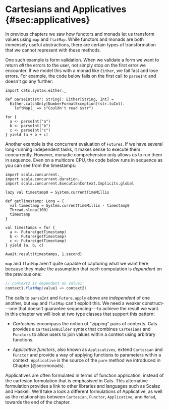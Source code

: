 # Cartesians and Applicatives {#sec:applicatives}

In previous chapters we saw
how functors and monads let us
transform values using `map` and `flatMap`.
While functors and monads are
both immensely useful abstractions,
there are certain types of transformation
that we cannot represent with these methods.

One such example is form validation.
When we validate a form we want to
return *all* the errors to the user,
not simply stop on the first error we encounter.
If we model this with a monad like `Either`,
we fail fast and lose errors.
For example, the code below
fails on the first call to `parseInt`
and doesn't go any further:

```tut:book:silent
import cats.syntax.either._

def parseInt(str: String): Either[String, Int] =
  Either.catchOnly[NumberFormatException](str.toInt).
    leftMap(_ => s"Couldn't read $str")
```

```tut:book
for {
  a <- parseInt("a")
  b <- parseInt("b")
  c <- parseInt("c")
} yield (a + b + c)
```

Another example is the concurrent evaluation of `Futures`.
If we have several long-running independent tasks,
it makes sense to execute them concurrently.
However, monadic comprehension
only allows us to run them in sequence.
Even on a multicore CPU,
the code below runs in sequence
as you can see from the timestamps:

```tut:book:silent
import scala.concurrent._
import scala.concurrent.duration._
import scala.concurrent.ExecutionContext.Implicits.global

lazy val timestamp0 = System.currentTimeMillis

def getTimestamp: Long = {
  val timestamp = System.currentTimeMillis - timestamp0
  Thread.sleep(100)
  timestamp
}

val timestamps = for {
  a <- Future(getTimestamp)
  b <- Future(getTimestamp)
  c <- Future(getTimestamp)
} yield (a, b, c)
```

```tut:book
Await.result(timestamps, 1.second)
```

`map` and `flatMap` aren't quite capable
of capturing what we want here because
they make the assumption that each computation
is *dependent* on the previous one:

```scala
// context2 is dependent on value1:
context1.flatMap(value1 => context2)
```

The calls to `parseInt` and `Future.apply` above
are *independent* of one another,
but `map` and `flatMap` can't exploit this.
We need a weaker construct---one
that doesn't guarantee sequencing---to
achieve the result we want.
In this chapter we will look at two type classes
that support this pattern:

  - *Cartesians* encompass the notion of "zipping" pairs of contexts.
    Cats provides a `CartesianBuilder` syntax that
    combines `Cartesians` and `Functors` to allow users
    to join values within a context using arbitrary functions.

  - *Applicative functors*, also known as `Applicatives`,
    extend `Cartesian` and `Functor` and provide
    a way of applying functions to parameters within a context.
    `Applicative` is the source of the `pure` method
    we introduced in Chapter [@sec:monads].

Applicatives are often formulated in terms of function application,
instead of the cartesian formulation that is emphasised in Cats.
This alternative formulation provides a link
to other libraries and languages such as Scalaz and Haskell.
We'll take a look a different formulations of Applicative,
as well as the relationships between
`Cartesian`, `Functor`, `Applicative`, and `Monad`,
towards the end of the chapter.
